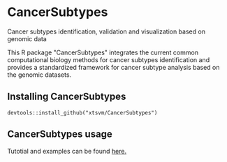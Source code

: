 # CancerSubtypes
Cancer subtypes identification, validation and visualization based on genomic data

This R package "CancerSubtypes" integrates the current common computational biology methods for cancer subtypes identification and provides a standardized framework for cancer subtype analysis based on the genomic datasets.

## Installing CancerSubtypes

```{r,eval=FALSE,warning=FALSE,message=FALSE}
devtools::install_github("xtsvm/CancerSubtypes")
```

## CancerSubtypes usage
Tutotial and examples can be found  [here.](http://htmlpreview.github.io/?https://github.com/xtsvm/Documents/blob/master/CancerSubtypes-vignette.html)

<!--(https://github.com/xtsvm/CancerSubtypes/blob/master/vignettes/CancerSubtypes-vignette.Rmd)-->
